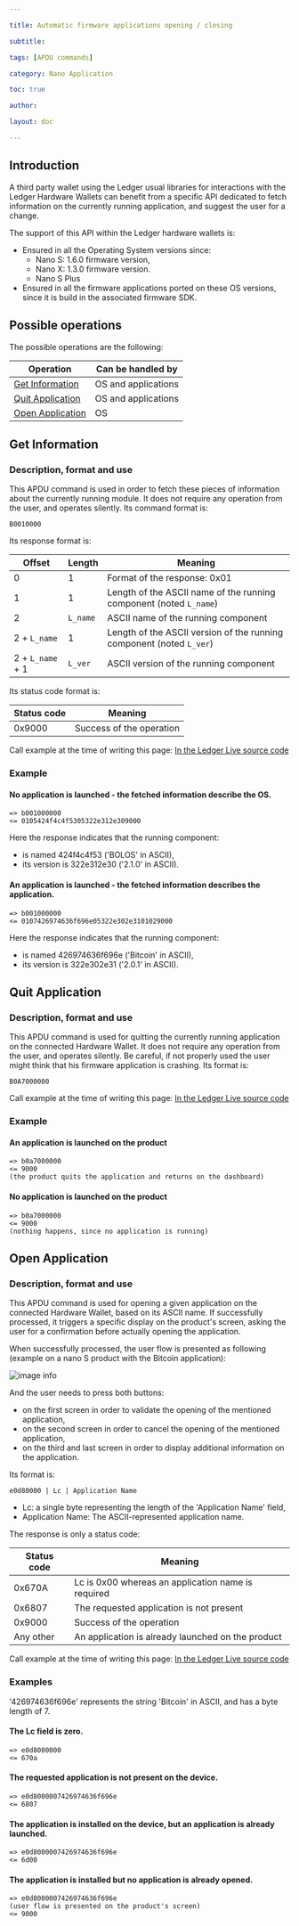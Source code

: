 ```yaml
---

title: Automatic firmware applications opening / closing 

subtitle: 

tags: [APDU commands]

category: Nano Application

toc: true

author:

layout: doc

---
```


##  Introduction

A third party wallet using the Ledger usual libraries for interactions with the Ledger Hardware Wallets can benefit from a specific API dedicated to fetch information on the currently running application, and suggest the user for a change.

The support of this API within the Ledger hardware wallets is:
- Ensured in all the Operating System versions since:
  - Nano S: 1.6.0 firmware version,
  - Nano X: 1.3.0 firmware version.
  - Nano S Plus
- Ensured in all the firmware applications ported on these OS versions, since it is build in the associated firmware SDK.

##  Possible operations
The possible operations are the following:

| Operation                             | Can be handled by     |
|---------------------------------------|-----------------------|
| [Get Information](#get-information)   | OS and applications   |
| [Quit Application](#quit-application) | OS and applications   |
| [Open Application](#open-application) | OS                    |

## Get Information
### Description, format and use
This APDU command is used in order to fetch these pieces of information about the currently running module. It does not require any operation from the user, and operates silently.
Its command format is:
```
B0010000
```

Its response format is:

| Offset        | Length   | Meaning |
|---------------|----------|-------------- |
| 0             |  1       | Format of the response: 0x01 |
| 1             |  1       | Length of the ASCII name of the running component (noted `L_name`) |
| 2             | `L_name` | ASCII name of the running component |
| 2 + `L_name`  |  1       | Length of the ASCII version of the running component (noted `L_ver`) |
| 2 + `L_name` + 1  |  `L_ver`  | ASCII version of the running component |


Its status code format is:

| Status code | Meaning |
|-------------|----------------------- |
| 0x9000      | Success of the operation |

Call example at the time of writing this page: [In the Ledger Live source code](https://github.com/LedgerHQ/ledger-live/tree/develop/libs/ledger-live-common/src/hw/getAppAndVersion.ts#L10)

### Example
#### No application is launched - the fetched information describe the OS.
```
=> b001000000
<= 0105424f4c4f5305322e312e309000
```
Here the response indicates that the running component:
- is named 424f4c4f53 ('BOLOS' in ASCII),
- its version is 322e312e30 ('2.1.0' in ASCII).

#### An application is launched - the fetched information describes the application.
```
=> b001000000
<= 0107426974636f696e05322e302e3101029000
```

Here the response indicates that the running component:
- is named 426974636f696e ('Bitcoin' in ASCII),
- its version is 322e302e31 ('2.0.1' in ASCII).

## Quit Application
### Description, format and use
This APDU command is used for quitting the currently running application on the connected Hardware Wallet. It does not require any operation from the user, and operates silently.
Be careful, if not properly used the user might think that his firmware application is crashing.
Its format is:
```
B0A7000000
```
Call example at the time of writing this page: [In the Ledger Live source code](https://github.com/LedgerHQ/ledger-live/tree/develop/libs/ledger-live-common/src/hw/quitApp.ts#L3)

### Example
####  An application is launched on the product
```
=> b0a7000000
<= 9000
(the product quits the application and returns on the dashboard)
```
####  No application is launched on the product
```
=> b0a7000000
<= 9000
(nothing happens, since no application is running)
```

## Open Application
### Description, format and use
This APDU command is used for opening a given application on the connected Hardware Wallet, based on its ASCII name. If successfully processed, it triggers a specific display on the product's screen, asking the user for a confirmation before actually opening the application.

When successfully processed, the user flow is presented as following (example on a nano S product with the Bitcoin application):

![image info](../images/open_app_bitcoin.png)

And the user needs to press both buttons:
- on the first screen in order to validate the opening of the mentioned application,
- on the second screen in order to cancel the opening of the mentioned application,
- on the third and last screen in order to display additional information on the application.

Its format is:
```
e0d80000 | Lc | Application Name
```
- Lc: a single byte representing the length of the 'Application Name' field,
- Application Name: The ASCII-represented application name.

The response is only a status code:

| Status code | Meaning |
|-------------|----------------------- |
| 0x670A      | Lc is 0x00 whereas an application name is required |
| 0x6807      | The requested application is not present |
| 0x9000      | Success of the operation |
| Any other   | An application is already launched on the product |

Call example at the time of writing this page: [In the Ledger Live source code](https://github.com/LedgerHQ/ledger-live/tree/develop/libs/ledger-live-common/src/hw/openApp.ts#L3)

### Examples
'426974636f696e' represents the string 'Bitcoin' in ASCII, and has a byte length of 7.

####  The Lc field is zero.
```
=> e0d8000000
<= 670a
```

####  The requested application is not present on the device.
```
=> e0d8000007426974636f696e
<= 6807
```
####  The application is installed on the device, but an application is already launched.
```
=> e0d8000007426974636f696e
<= 6d00
```
####  The application is installed but no application is already opened.
```
=> e0d8000007426974636f696e
(user flow is presented on the product's screen)
<= 9000
```
